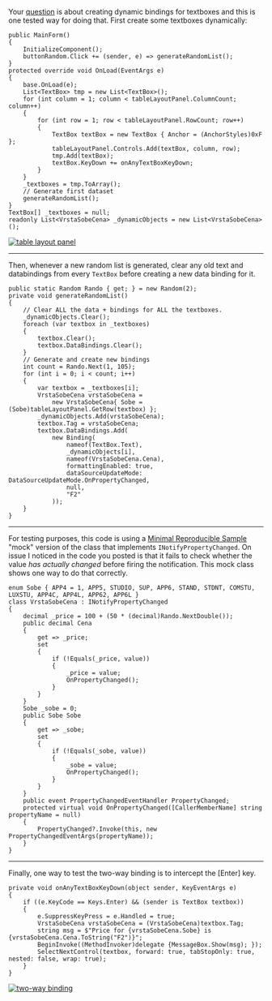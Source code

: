 Your [question](https://stackoverflow.com/a/74852103/5438626) is about creating dynamic bindings for textboxes and this is one tested way for doing that. First create some textboxes dynamically:

    public MainForm()
    {
        InitializeComponent();
        buttonRandom.Click += (sender, e) => generateRandomList();
    }
    protected override void OnLoad(EventArgs e)
    {
        base.OnLoad(e);
        List<TextBox> tmp = new List<TextBox>();
        for (int column = 1; column < tableLayoutPanel.ColumnCount; column++)
        {
            for (int row = 1; row < tableLayoutPanel.RowCount; row++)
            {
                TextBox textBox = new TextBox { Anchor = (AnchorStyles)0xF };
                tableLayoutPanel.Controls.Add(textBox, column, row);
                tmp.Add(textBox);
                textBox.KeyDown += onAnyTextBoxKeyDown;
            }
        }
        _textboxes = tmp.ToArray();
        // Generate first dataset
        generateRandomList();
    }
    TextBox[] _textboxes = null;
    readonly List<VrstaSobeCena> _dynamicObjects = new List<VrstaSobeCena>();


[![table layout panel][1]][1]

***

Then, whenever a new random list is generated, clear any old text and databindings from every `TextBox` before creating a new data binding for it.

    public static Random Rando { get; } = new Random(2);
    private void generateRandomList()
    {
        // Clear ALL the data + bindings for ALL the textboxes.
        _dynamicObjects.Clear();
        foreach (var textbox in _textboxes)
        {
            textbox.Clear();
            textbox.DataBindings.Clear();
        }
        // Generate and create new bindings
        int count = Rando.Next(1, 105);
        for (int i = 0; i < count; i++)
        {
            var textbox = _textboxes[i];
            VrstaSobeCena vrstaSobeCena =
                new VrstaSobeCena{ Sobe = (Sobe)tableLayoutPanel.GetRow(textbox) };
            _dynamicObjects.Add(vrstaSobeCena);
            textbox.Tag = vrstaSobeCena;
            textbox.DataBindings.Add(
                new Binding(
                    nameof(TextBox.Text),
                    _dynamicObjects[i],
                    nameof(VrstaSobeCena.Cena),
                    formattingEnabled: true,
                    dataSourceUpdateMode: DataSourceUpdateMode.OnPropertyChanged,
                    null,
                    "F2"
                ));
        }
    }

***
For testing purposes, this code is using a [Minimal Reproducible Sample](https://stackoverflow.com/help/minimal-reproducible-example) "mock" version of the class that implements `INotifyPropertyChanged`. On issue I noticed in the code you posted is that it fails to check whether the value _has actually changed_ before firing the notification. This mock class shows one way to do that correctly.

    enum Sobe { APP4 = 1, APP5, STUDIO, SUP, APP6, STAND, STDNT, COMSTU, LUXSTU, APP4C, APP4L, APP62, APP6L }
    class VrstaSobeCena : INotifyPropertyChanged
    {
        decimal _price = 100 + (50 * (decimal)Rando.NextDouble());
        public decimal Cena
        {
            get => _price;
            set
            {
                if (!Equals(_price, value))
                {
                    _price = value;
                    OnPropertyChanged();
                }
            }
        }
        Sobe _sobe = 0;
        public Sobe Sobe
        {
            get => _sobe;
            set
            {
                if (!Equals(_sobe, value))
                {
                    _sobe = value;
                    OnPropertyChanged();
                }
            }
        }
        public event PropertyChangedEventHandler PropertyChanged;
        protected virtual void OnPropertyChanged([CallerMemberName] string propertyName = null)
        {
            PropertyChanged?.Invoke(this, new PropertyChangedEventArgs(propertyName));
        }
    }

***
Finally, one way to test the two-way binding is to intercept the [Enter] key.

    private void onAnyTextBoxKeyDown(object sender, KeyEventArgs e)
    {
        if ((e.KeyCode == Keys.Enter) && (sender is TextBox textbox))
        {
            e.SuppressKeyPress = e.Handled = true;
            VrstaSobeCena vrstaSobeCena = (VrstaSobeCena)textbox.Tag;
            string msg = $"Price for {vrstaSobeCena.Sobe} is {vrstaSobeCena.Cena.ToString("F2")}";
            BeginInvoke((MethodInvoker)delegate {MessageBox.Show(msg); });
            SelectNextControl(textbox, forward: true, tabStopOnly: true, nested: false, wrap: true);
        }
    }

[![two-way binding][2]][2]


  [1]: https://i.stack.imgur.com/8VG10.png
  [2]: https://i.stack.imgur.com/1AdFk.png